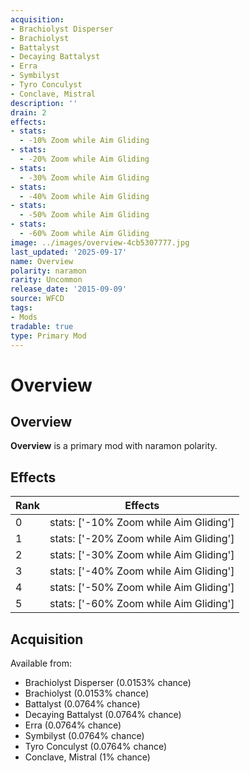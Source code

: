 ```yaml
---
acquisition:
- Brachiolyst Disperser
- Brachiolyst
- Battalyst
- Decaying Battalyst
- Erra
- Symbilyst
- Tyro Conculyst
- Conclave, Mistral
description: ''
drain: 2
effects:
- stats:
  - -10% Zoom while Aim Gliding
- stats:
  - -20% Zoom while Aim Gliding
- stats:
  - -30% Zoom while Aim Gliding
- stats:
  - -40% Zoom while Aim Gliding
- stats:
  - -50% Zoom while Aim Gliding
- stats:
  - -60% Zoom while Aim Gliding
image: ../images/overview-4cb5307777.jpg
last_updated: '2025-09-17'
name: Overview
polarity: naramon
rarity: Uncommon
release_date: '2015-09-09'
source: WFCD
tags:
- Mods
tradable: true
type: Primary Mod
---
```


# Overview

## Overview

**Overview** is a primary mod with naramon polarity.

## Effects

| Rank | Effects |
|------|----------|
| 0 | stats: ['-10% Zoom while Aim Gliding'] |
| 1 | stats: ['-20% Zoom while Aim Gliding'] |
| 2 | stats: ['-30% Zoom while Aim Gliding'] |
| 3 | stats: ['-40% Zoom while Aim Gliding'] |
| 4 | stats: ['-50% Zoom while Aim Gliding'] |
| 5 | stats: ['-60% Zoom while Aim Gliding'] |

## Acquisition

Available from:
- Brachiolyst Disperser (0.0153% chance)
- Brachiolyst (0.0153% chance)
- Battalyst (0.0764% chance)
- Decaying Battalyst (0.0764% chance)
- Erra (0.0764% chance)
- Symbilyst (0.0764% chance)
- Tyro Conculyst (0.0764% chance)
- Conclave, Mistral (1% chance)

